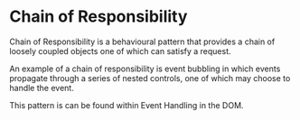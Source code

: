 # Chain of Responsibility

Chain of Responsibility is a behavioural pattern that provides a chain of loosely coupled objects one of which can satisfy a request. 

An example of a chain of responsibility is event bubbling in which events propagate through a series of nested controls, one of which may choose to handle the event. 

This pattern is can be found within Event Handling in the DOM.